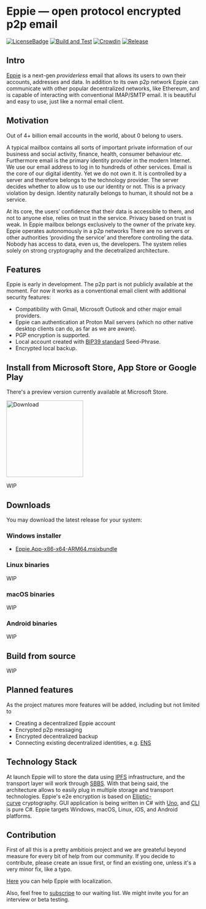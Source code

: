 # Eppie — open protocol encrypted p2p email

[![LicenseBadge](https://img.shields.io/github/license/Eppie-io/Eppie-App.svg)](https://raw.githubusercontent.com/Eppie-io/Eppie-App/main/LICENSE)
[![Build and Test](https://img.shields.io/github/actions/workflow/status/Eppie-io/Eppie-App/build.yml?logo=github&branch=main&event=push)](https://github.com/Eppie-io/Eppie-App/actions/workflows/build.yml?query=branch%3Amain+event%3Apush)
[![Crowdin](https://badges.crowdin.net/e/8fee200a40ee70ffd3fa6b7d8d23deee/localized.svg)](https://eppie.crowdin.com/eppie)
[![Release](https://img.shields.io/github/v/release/Eppie-io/Eppie-App)](https://github.com/Eppie-io/Eppie-App/releases/latest)

## Intro

[Eppie](https://eppie.io) is a next-gen _providerless_ email that allows its users to own their accounts, addresses and data. In addition to its own p2p network Eppie can communicate with other popular decentralized networks, like Ethereum, and is capable of interacting with conventional IMAP/SMTP email. It is beautiful and easy to use, just like a normal email client.

## Motivation

Out of 4+ billion email accounts in the world, about 0 belong to users.

A typical mailbox contains all sorts of important private information of our business and social activity, finance, health, consumer behaviour etc. Furthermore email is the primary identity provider in the modern Internet. We use our email address to log in to hundreds of other services. Email is the core of our digital identity. Yet we do not own it. It is controlled by a server and therefore belongs to the technology provider. The server decides whether to allow us to use our identity or not. This is a privacy violation by design. Identity naturally belongs to human, it should not be a service.

At its core, the users’ confidence that their data is accessible to them, and not to anyone else, relies on trust in the service. Privacy based on trust is weak. In Eppie mailbox belongs exclusively to the owner of the private key. Eppie operates autonomously in a p2p networks There are no servers or other authorities ‘providing the service’ and therefore controlling the data. Nobody has access to data, even us, the developers. The system relies solely on strong cryptography and the decetralized architecture.

## Features

Eppie is early in development. The p2p part is not publicly available at the moment. For now it works as a conventional email client with additional security features:

- Compatibility with Gmail, Microsoft Outlook and other major email providers.
- Eppie can authentication at Proton Mail servers (which no other native desktop clients can do, as far as we are aware).
- PGP encryption is supported.
- Local account created with [BIP39 standard](https://bitcoinwiki.org/wiki/mnemonic-phrase) Seed-Phrase.
- Encrypted local backup.

## Install from Microsoft Store, App Store or Google Play

There's a preview version currently available at Microsoft Store.
<p align="left">
  <a href="https://apps.microsoft.com/detail/Eppie%20Mail%20Preview/9n3r8xkz16c5?mode=direct&cid=github">
    <img src="https://get.microsoft.com/images/en-us%20light.svg" width="200" alt="Download" />
  </a>
</p>

WIP

## Downloads

You may download the latest release for your system:

### Windows installer

- [Eppie.App-x86-x64-ARM64.msixbundle](https://github.com/Eppie-io/Eppie-App/releases/latest/download/Eppie.App-x86-x64-ARM64.msixbundle)

### Linux binaries

WIP

### macOS binaries

WIP

### Android binaries

WIP

## Build from source

WIP

## Planned features

As the project matures more features will be added, including but not limited to

- Creating a decentralized Eppie account
- Encrypted p2p messaging
- Encrypted decentralized backup
- Connecting existing decentralized identities, e.g. [ENS](https://ens.domains/)

## Technology Stack

At launch Eppie will to store the data using [IPFS](https://github.com/ipfs/ipfs) infrastructure, and the transport layer will work through [SBBS](https://github.com/BeamMW/beam/wiki/Secure-bulletin-board-system-%28SBBS%29). With that being said, the architecture allows to easily plug in multiple storage and transport technologies. Eppie's e2e encryption is based on [Elliptic-curve](https://en.wikipedia.org/wiki/Elliptic-curve_cryptography) cryptography. GUI application is being written in C# with [Uno](https://github.com/unoplatform/uno), and [CLI](https://github.com/Eppie-io/Eppie-CLI) is pure C#. Eppie targets Windows, macOS, Linux, iOS, and Android platforms.

## Contribution

First of all this is a pretty ambitiois project and we are greateful beyond measure for every bit of help from our community. If you decide to contribute, please create an issue first, or find an existing one, unless it's a very minor fix, like a typo.

[Here](https://eppie.crowdin.com/eppie) you can help Eppie with localization.

Also, feel free to [subscripe](https://eppie.io) to our waiting list. We might invite you for an interview or beta testing.
